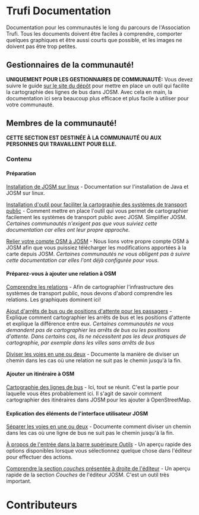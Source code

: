 # Trufi Documentation

Documentation pour les communautés le long du parcours de l'Association Trufi. Tous les documents doivent être faciles à comprendre, comporter quelques graphiques et être aussi courts que possible, et les images ne doivent pas être trop petites.

## Gestionnaires de la communauté!

**UNIQUEMENT POUR LES GESTIONNAIRES DE COMMUNAUTÉ:** Vous devez suivre le guide [sur le site du dépôt](https://github.com/trufi-association/routemapping_josmconfig) pour mettre en place un outil qui facilite la cartographie des lignes de bus dans JOSM. Avec cela en main, la documentation ici sera beaucoup plus efficace et plus facile à utiliser pour votre communauté.

## Membres de la communauté!

**CETTE SECTION EST DESTINÉE À LA COMMUNAUTÉ OU AUX PERSONNES QUI TRAVAILLENT POUR ELLE.**

### Contenu

#### Préparation

[Installation de JOSM sur linux](installing-josm-on-linux/index.md) - Documentation sur l'installation de Java et JOSM sur linux.

[Installation d'outil  pour faciliter la cartographie des systèmes de transport public](installing-mapping-tool/index.md) - Comment mettre en place l'outil qui vous permet de cartographier facilement les systèmes de transport public avec JOSM. Simplifier JOSM. _Certaines communautés n'exigent pas que vous suiviez cette documentation car elles ont leur propre approche._

[Relier votre compte OSM à JOSM](oauth-josm/index.md) - Nous lions votre propre compte OSM à JOSM afin que vous puissiez télécharger les modifications apportées à la carte depuis JOSM. _Certaines communautés ne vous obligent pas à suivre cette documentation car elles l'ont déjà configurée pour vous._

#### Préparez-vous à ajouter une relation à OSM

[Comprendre les relations](understanding-relations/index.md) - Afin de cartographier l'infrastructure des systèmes de transport public, nous devons d'abord comprendre les relations. Les graphiques dominent ici!

[Ajout d'arrêts de bus ou de positions d'attente pour les passagers](adding-bus-stops/index.md) - Explique comment cartographier les arrêts de bus et les positions d'attente et explique la différence entre eux. _Certaines communautés ne vous demandent pas de cartographier les arrêts de bus ou les positions d'attente. Dans certains cas, ils ne nécessitent pas les deux pratiques de cartographie, par exemple dans les villes sans arrêts de bus_

[Diviser les voies en une ou deux](split-ways/index.md) - Documente la manière de diviser un chemin dans les cas où une relation ne suit pas le chemin jusqu'à la fin.

#### Ajouter un itinéraire à OSM

[Cartographie des lignes de bus](mapping-routes/index.md) - Ici, tout se réunit. C'est la partie pour laquelle vous êtes probablement ici. Il s'agit de savoir comment cartographier des itinéraires dans JOSM pour les ajouter à OpenStreetMap.

#### Explication des éléments de l'interface utilisateur JOSM

[Séparer les voies en une ou deux](split-ways/index.md) - Documente comment diviser un chemin dans les cas où une ligne de bus ne suit pas le chemin jusqu'à la fin.

[À propos de l'entrée dans la barre supérieure _Outils_](josm-tools/index.md) - Un aperçu rapide des options disponibles lorsque vous sélectionnez quelque chose dans l'éditeur pour effectuer des actions.

[Comprendre la section _couches_ présentée à droite de l'éditeur](josm-editor-layers/index.md) - Un aperçu rapide de la section _Couches_ de l'éditeur JOSM. C'est un outil très important.

# Contributeurs
